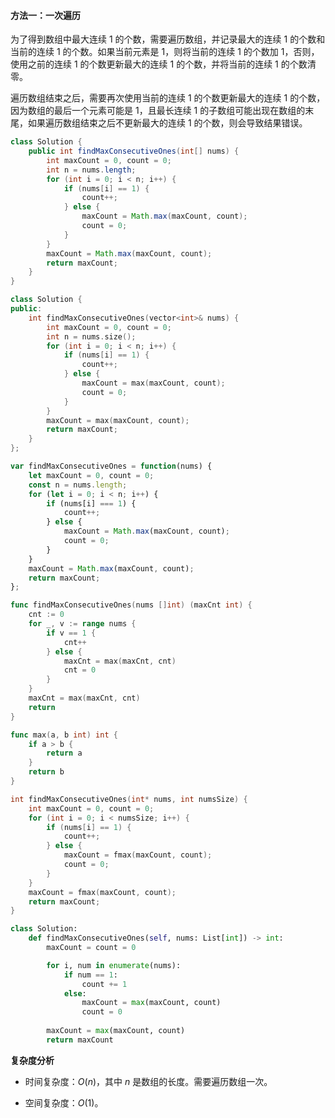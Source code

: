 #### 方法一：一次遍历

为了得到数组中最大连续 $1$ 的个数，需要遍历数组，并记录最大的连续 $1$ 的个数和当前的连续 $1$ 的个数。如果当前元素是 $1$，则将当前的连续 $1$ 的个数加 $1$，否则，使用之前的连续 $1$ 的个数更新最大的连续 $1$ 的个数，并将当前的连续 $1$ 的个数清零。

遍历数组结束之后，需要再次使用当前的连续 $1$ 的个数更新最大的连续 $1$ 的个数，因为数组的最后一个元素可能是 $1$，且最长连续 $1$ 的子数组可能出现在数组的末尾，如果遍历数组结束之后不更新最大的连续 $1$ 的个数，则会导致结果错误。

```Java [sol1-Java]
class Solution {
    public int findMaxConsecutiveOnes(int[] nums) {
        int maxCount = 0, count = 0;
        int n = nums.length;
        for (int i = 0; i < n; i++) {
            if (nums[i] == 1) {
                count++;
            } else {
                maxCount = Math.max(maxCount, count);
                count = 0;
            }
        }
        maxCount = Math.max(maxCount, count);
        return maxCount;
    }
}
```

```C++ [sol1-C++]
class Solution {
public:
    int findMaxConsecutiveOnes(vector<int>& nums) {
        int maxCount = 0, count = 0;
        int n = nums.size();
        for (int i = 0; i < n; i++) {
            if (nums[i] == 1) {
                count++;
            } else {
                maxCount = max(maxCount, count);
                count = 0;
            }
        }
        maxCount = max(maxCount, count);
        return maxCount;
    }
};
```

```JavaScript [sol1-JavaScript]
var findMaxConsecutiveOnes = function(nums) {
    let maxCount = 0, count = 0;
    const n = nums.length;
    for (let i = 0; i < n; i++) {
        if (nums[i] === 1) {
            count++;
        } else {
            maxCount = Math.max(maxCount, count);
            count = 0;
        }
    }
    maxCount = Math.max(maxCount, count);
    return maxCount;
};
```

```go [sol1-Golang]
func findMaxConsecutiveOnes(nums []int) (maxCnt int) {
    cnt := 0
    for _, v := range nums {
        if v == 1 {
            cnt++
        } else {
            maxCnt = max(maxCnt, cnt)
            cnt = 0
        }
    }
    maxCnt = max(maxCnt, cnt)
    return
}

func max(a, b int) int {
    if a > b {
        return a
    }
    return b
}
```

```C [sol1-C]
int findMaxConsecutiveOnes(int* nums, int numsSize) {
    int maxCount = 0, count = 0;
    for (int i = 0; i < numsSize; i++) {
        if (nums[i] == 1) {
            count++;
        } else {
            maxCount = fmax(maxCount, count);
            count = 0;
        }
    }
    maxCount = fmax(maxCount, count);
    return maxCount;
}
```

```Python [sol1-Python3]
class Solution:
    def findMaxConsecutiveOnes(self, nums: List[int]) -> int:
        maxCount = count = 0

        for i, num in enumerate(nums):
            if num == 1:
                count += 1
            else:
                maxCount = max(maxCount, count)
                count = 0
        
        maxCount = max(maxCount, count)
        return maxCount
```

**复杂度分析**

- 时间复杂度：$O(n)$，其中 $n$ 是数组的长度。需要遍历数组一次。

- 空间复杂度：$O(1)$。